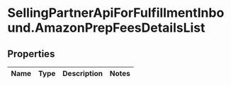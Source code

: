 # SellingPartnerApiForFulfillmentInbound.AmazonPrepFeesDetailsList

## Properties
Name | Type | Description | Notes
------------ | ------------- | ------------- | -------------


